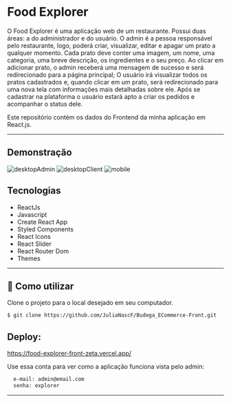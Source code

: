 # Food Explorer 

O Food Explorer é uma aplicação web de um restaurante. Possui duas áreas: a do administrador e do usuário.
O admin é a pessoa responsável pelo restaurante, logo, poderá criar, visualizar, editar e apagar um prato a qualquer momento. Cada prato deve conter uma imagem, um nome, uma categoria, uma breve descrição, os ingredientes e o seu preço. 
Ao clicar em adicionar prato, o admin receberá uma mensagem de sucesso e será redirecionado para a página principal;
O usuário irá visualizar todos os pratos cadastrados e, quando clicar em um prato, será redirecionado para uma nova tela com informações mais detalhadas sobre ele.
Após se cadastrar na plataforma o usuário estará apto a criar os pedidos e acompanhar o status dele.

Este repositório contém os dados do Frontend da minha aplicação em React.js.

___

## Demonstração
![desktopAdmin](https://github.com/JuliaNascF/Budega_ECommerce-Front/assets/118016226/26c6eb99-f570-41a1-b1d1-64fc10951776)
![desktopClient](https://github.com/JuliaNascF/Budega_ECommerce-Front/assets/118016226/80259dc6-d8d9-404e-bc33-8cea8f082d3b)
![mobile](https://github.com/JuliaNascF/Budega_ECommerce-Front/assets/118016226/d7731f98-88c0-41bf-8b08-083343839213)


## Tecnologias

- ReactJs
- Javascript
- Create React App
- Styled Components
- React Icons
- React Slider
- React Router Dom
- Themes

___

## 🚀 Como utilizar

Clone o projeto para o local desejado em seu computador.

```bash
$ git clone https://github.com/JuliaNascF/Budega_ECommerce-Front.git
```
## Deploy:
https://food-explorer-front-zeta.vercel.app/

Use essa conta para ver como a aplicação funciona vista pelo admin: 
```bash
  e-mail: admin@email.com
  senha: explorer
```
___

